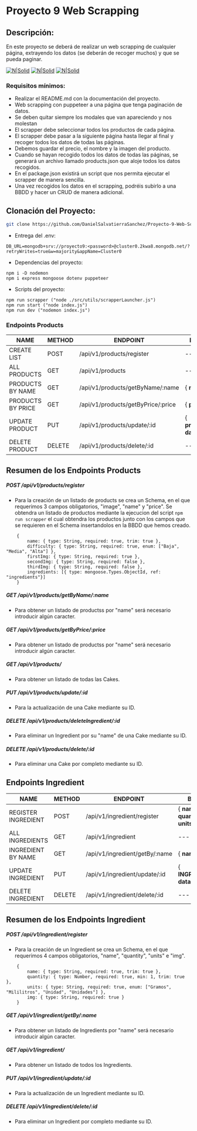 # Proyecto 9 Web Scrapping

## Descripción:

En este proyecto se deberá de realizar un web scrapping de cualquier página, extrayendo los datos (se deberán de recoger muchos) y que se pueda paginar.

[![N|Solid](https://moonlay.com/wp-content/uploads/2023/01/mongoDB.png)](https://nodesource.com/products/nsolid)
[![N|Solid](https://encrypted-tbn0.gstatic.com/images?q=tbn:ANd9GcRkucnJUfKnyTgCTQ-XEp_CbYIDzXJ_1b4BafS7alYn8v8duI9DMcv3zQvb_WF11dX-95M&usqp=CAU)](https://nodesource.com/products/nsolid)
[![N|Solid](https://moonlay.com/wp-content/uploads/2023/01/node-JS.png)](https://nodesource.com/products/nsolid)

### Requisitos mínimos:

- Realizar el README.md con la documentación del proyecto.
- Web scrapping con puppeteer a una página que tenga paginación de datos.
- Se deben quitar siempre los modales que van apareciendo y nos molestan
- El scrapper debe seleccionar todos los productos de cada página.
- El scrapper debe pasar a la siguiente página hasta llegar al final y recoger todos los datos de todas las páginas.
- Debemos guardar el precio, el nombre y la imagen del producto.
- Cuando se hayan recogido todos los datos de todas las páginas, se generará un archivo llamado products.json que aloje todos los datos recogidos.
- En el package.json existirá un script que nos permita ejecutar el scrapper de manera sencilla.
- Una vez recogidos los datos en el scrapping, podréis subirlo a una BBDD y hacer un CRUD de manera adicional.

## Clonación del Proyecto:

```sh
git clone https://github.com/DanielSalvatierraSanchez/Proyecto-9-Web-Scrapping.git
```

- Entrega del .env:

```
DB_URL=mongodb+srv://proyecto9:<password>@cluster0.2kwa8.mongodb.net/?retryWrites=true&w=majority&appName=Cluster0
```

- Dependencias del proyecto:

```
npm i -D nodemon
npm i express mongoose dotenv puppeteer
```

- Scripts del proyecto:

```
npm run scrapper ("node ./src/utils/scrapperLauncher.js")
npm run start ("node index.js")
npm run dev ("nodemon index.js")
```

### Endpoints Products

| NAME | METHOD | ENDPOINT | BODY | MIDDLEWARE |
| --- | --- | --- | --- | --- |
| CREATE LIST | POST | /api/v1/products/register | --- | --- |
| ALL PRODUCTS | GET | /api/v1/products | --- | --- |
| PRODUCTS BY NAME | GET | /api/v1/products/getByName/:name | { **name** } | --- |
| PRODUCTS BY PRICE | GET | /api/v1/products/getByPrice/:price | { **price** } | --- |
| UPDATE PRODUCT | PUT | /api/v1/products/update/:id | { **products data** } | --- |
| DELETE PRODUCT | DELETE | /api/v1/products/delete/:id | --- | --- |

## Resumen de los Endpoints Products

##### POST /api/v1/products/register
- Para la creación de un listado de products se crea un Schema, en el que requerimos 3 campos obligatorios, "image", "name" y "price".
Se obtendra un listado de productos mediante la ejecucion del script ``` npm run scrapper ``` el cual obtendra los productos junto con los campos que se requieren en el Schema insertandolos en la BBDD que hemos creado.
```
    {      
        name: { type: String, required: true, trim: true },
        difficulty: { type: String, required: true, enum: ["Baja", "Media", "Alta"] },
        firstImg: { type: String, required: true },
        secondImg: { type: String, required: false },
        thirdImg: { type: String, required: false },
        ingredients: [{ type: mongoose.Types.ObjectId, ref: "ingredients"}]
    }
```

##### GET /api/v1/products/getByName/:name
-  Para obtener un listado de productss por "name" será necesario introducir algún caracter.

##### GET /api/v1/products/getByPrice/:price
-  Para obtener un listado de productss por "name" será necesario introducir algún caracter.

##### GET /api/v1/products/
-  Para obtener un listado de todas las Cakes.

##### PUT /api/v1/products/update/:id
-  Para la actualización de una Cake mediante su ID.

##### DELETE /api/v1/products/deleteIngredient/:id
-  Para eliminar un Ingredient por su "name" de una Cake mediante su ID.

##### DELETE /api/v1/products/delete/:id
-  Para eliminar una Cake por completo mediante su ID.


## Endpoints Ingredient

| NAME | METHOD | ENDPOINT | BODY | MIDDLEWARE |
| --- | --- | --- | --- | --- |
| REGISTER INGREDIENT | POST | /api/v1/ingredient/register | { **name**, **quantity**, **units**, **img** } | upload |
| ALL INGREDIENTS | GET | /api/v1/ingredient | --- |
| INGREDIENT BY NAME | GET | /api/v1/ingredient/getBy/:name | { **name** } |
| UPDATE INGREDIENT | PUT | /api/v1/ingredient/update/:id | { **INGREDIENT data** } | upload |
| DELETE INGREDIENT | DELETE | /api/v1/ingredient/delete/:id | --- |

## Resumen de los Endpoints Ingredient

##### POST /api/v1/ingredient/register
- Para la creación de un Ingredient se crea un Schema, en el que requerimos 4 campos obligatorios, "name", "quantity", "units" e "img".
```
    {
        name: { type: String, required: true, trim: true },
        quantity: { type: Number, required: true, min: 1, trim: true },
        units: { type: String, required: true, enum: ["Gramos", "Mililitros", "Unidad", "Unidades"] },
        img: { type: String, required: true }
    }
```

##### GET /api/v1/ingredient/getBy/:name
-  Para obtener un listado de Ingredients por "name" será necesario introducir algún caracter.

##### GET /api/v1/ingredient/
-  Para obtener un listado de todos los Ingredients.

##### PUT /api/v1/ingredient/update/:id
-  Para la actualización de un Ingredient mediante su ID.

##### DELETE /api/v1/ingredient/delete/:id
-  Para eliminar un Ingredient por completo mediante su ID.
